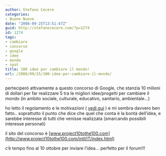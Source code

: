 ```yaml
---
author: Stefano Cecere
categories:
- Buone Nuove
date: "2008-09-25T13:51:47Z"
guid: http://stefanocecere.com/?p=1274
id: 1274
tags:
- cambiare
- concorso
- google
- idee
- mondo
- spot
title: 100 idee per cambiare il mondo!
url: /2008/09/25/100-idee-per-cambiare-il-mondo/
---
```


perteciperò attivamente a questo concorso di Google, che stanzia 10 milioni di dollari per far realizzare 5 tra le migliori idee/progetti per cambiare il mondo (in ambito sociale, culturale, educativo, sanitario, ambientale&#8230;)

ho letto il regolamento e le motivazioni ( <a href="http://www.project10tothe100.com/intl/IT/faq.html" target="_blank">vedi qui</a> ) e mi sembra davvero ben fatto.. soprattutto il punto che dice che quel che conta è la bontà dell&#8217;idea, e sarebbe interesse di tutti che venisse realizzata (smarcando possibili interesse personali)

il sito del concorso è [www.project10tothe100.com](http://www.project10tothe100.com/intl/IT/index.html)

c&#8217;è tempo fino al 10 ottobre per inviare l&#8217;idea&#8230; perfetto per il forum!!!